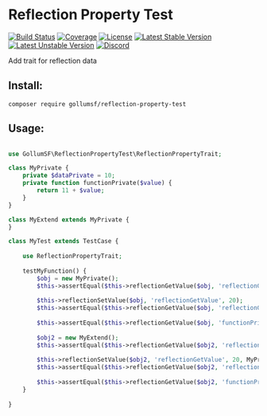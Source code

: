 # Reflection Property Test

[![Build Status](https://travis-ci.org/GollumSF/reflection-property-test.svg?branch=master)](https://travis-ci.org/GollumSF/reflection-property-test)
[![Coverage](https://coveralls.io/repos/github/GollumSF/reflection-property-test/badge.svg?branch=master)](https://coveralls.io/github/GollumSF/reflection-property-test)
[![License](https://poser.pugx.org/gollumsf/reflection-property-test/license)](https://packagist.org/packages/gollumsf/reflection-property-test)
[![Latest Stable Version](https://poser.pugx.org/gollumsf/reflection-property-test/v/stable)](https://packagist.org/packages/gollumsf/reflection-property-test)
[![Latest Unstable Version](https://poser.pugx.org/gollumsf/reflection-property-test/v/unstable)](https://packagist.org/packages/gollumsf/reflection-property-test)
[![Discord](https://img.shields.io/discord/671741944149573687?color=purple&label=discord)](https://discord.gg/xMBc5SQ)

Add trait for reflection data

## Install:

```
composer require gollumsf/reflection-property-test
```

## Usage:

```php

use GollumSF\ReflectionPropertyTest\ReflectionPropertyTrait;

class MyPrivate {
	private $dataPrivate = 10;
	private function functionPrivate($value) {
		return 11 + $value;
	}
}

class MyExtend extends MyPrivate {
}

class MyTest extends TestCase {
	
	use ReflectionPropertyTrait;
	
	testMyFunction() {
		$obj = new MyPrivate();
		$this->assertEqual($this->reflectionGetValue($obj, 'reflectionGetValue'), 10);
		
		$this->reflectionSetValue($obj, 'reflectionGetValue', 20);
		$this->assertEqual($this->reflectionGetValue($obj, 'reflectionGetValue'), 20);
		
		$this->assertEqual($this->reflectionGetValue($obj, 'functionPrivate', [ 19 ]), 30);
		
		$obj2 = new MyExtend();
		$this->assertEqual($this->reflectionGetValue($obj2, 'reflectionGetValue', MyPrivate::class), 10);
		
		$this->reflectionSetValue($obj2, 'reflectionGetValue', 20, MyPrivate::class);
		$this->assertEqual($this->reflectionGetValue($obj2, 'reflectionGetValue', MyPrivate::class), 20);
		
		$this->assertEqual($this->reflectionGetValue($obj2, 'functionPrivate', [ 19 ], MyPrivate::class), 30);
	}
	
}
```
